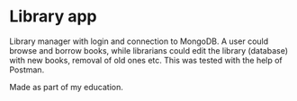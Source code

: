 # Library app
Library manager with login and connection to MongoDB. A user could browse and borrow books, while librarians could edit the library (database) with new books, removal of old ones etc. This was tested with the help of Postman.

Made as part of my education.
